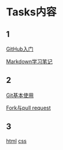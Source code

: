 # Tasks内容
## 1
[GitHub入门](https://github.com/StrayPumpkin/Task/blob/main/GitHub%E5%85%A5%E9%97%A8.md)

[Markdown学习笔记](https://github.com/StrayPumpkin/Task/blob/main/Markdown%E4%BD%BF%E7%94%A8%E7%AC%94%E8%AE%B0.md)
## 2
[Git基本使用](https://github.com/StrayPumpkin/Task/blob/main/Git%E5%9F%BA%E6%9C%AC%E4%BD%BF%E7%94%A8.md)

[Fork与pull request](https://github.com/StrayPumpkin/Task/blob/main/Fork%E4%B8%8EPull%20request.md)
## 3
[html]()
[css]()
